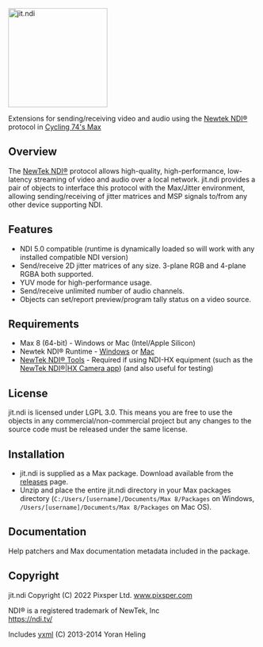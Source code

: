 <img alt="jit.ndi" src="https://raw.githubusercontent.com/pixsper/jit.ndi/develop/icon.png" width="200" height="200">

Extensions for sending/receiving video and audio using the [Newtek NDI®](https://ndi.tv/) protocol in [Cycling 74's Max](https://cycling74.com/products/max/)

## Overview

The [NewTek NDI®](https://ndi.tv/) protocol allows high-quality, high-performance, low-latency streaming of video and audio over a local network. jit.ndi provides a pair of objects to interface this protocol with the Max/Jitter environment, allowing sending/receiving of jitter matrices and MSP signals to/from any other device supporting NDI.

## Features
- NDI 5.0 compatible (runtime is dynamically loaded so will work with any installed compatible NDI version)
- Send/receive 2D jitter matrices of any size. 3-plane RGB and 4-plane RGBA both supported.
- YUV mode for high-performance usage.
- Send/receive unlimited number of audio channels.
- Objects can set/report preview/program tally status on a video source.

## Requirements
- Max 8 (64-bit) - Windows or Mac (Intel/Apple Silicon)
- Newtek NDI® Runtime - [Windows](http://new.tk/NDIRedistV5) or [Mac](http://new.tk/NDIRedistV5Apple)
- [NewTek NDI® Tools](https://ndi.tv/tools/) - Required if using NDI-HX equipment (such as the [NewTek NDI®|HX Camera app](https://www.newtek.com/software/ndi-camera/)) (and also useful for testing)

## License
jit.ndi is licensed under LGPL 3.0. This means you are free to use the objects in any commercial/non-commercial project but any changes to the source code must be released under the same license.

## Installation
- jit.ndi is supplied as a Max package. Download available from the [releases](https://github.com/pixsper/jit.ndi/releases/latest) page.
- Unzip and place the entire jit.ndi directory in your Max packages directory (`C:/Users/[username]/Documents/Max 8/Packages` on Windows, `/Users/[username]/Documents/Max 8/Packages` on Mac OS).

## Documentation
Help patchers and Max documentation metadata included in the package.

## Copyright
jit.ndi Copyright (C) 2022 Pixsper Ltd.
www.pixsper.com

NDI® is a registered trademark of NewTek, Inc  
https://ndi.tv/

Includes [yxml](https://dev.yorhel.nl/yxml) (C) 2013-2014 Yoran Heling
